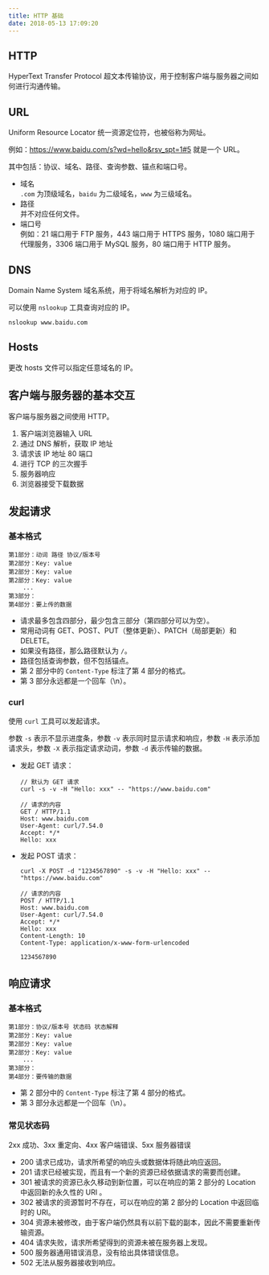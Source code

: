 ```yaml
---
title: HTTP 基础
date: 2018-05-13 17:09:20
---
```


## HTTP

HyperText Transfer Protocol 超文本传输协议，用于控制客户端与服务器之间如何进行沟通传输。

## URL

Uniform Resource Locator 统一资源定位符，也被俗称为网址。

例如：https://www.baidu.com/s?wd=hello&rsv_spt=1#5 就是一个 URL。

其中包括：协议、域名、路径、查询参数、锚点和端口号。

- 域名  
    `.com` 为顶级域名，`baidu` 为二级域名，`www` 为三级域名。
- 路径  
    并不对应任何文件。
- 端口号  
    例如：21 端口用于 FTP 服务，443 端口用于 HTTPS 服务，1080 端口用于代理服务，3306 端口用于 MySQL 服务，80 端口用于 HTTP 服务。

## DNS

Domain Name System 域名系统，用于将域名解析为对应的 IP。

可以使用 `nslookup` 工具查询对应的 IP。

```
nslookup www.baidu.com
```

## Hosts

更改 hosts 文件可以指定任意域名的 IP。

## 客户端与服务器的基本交互

客户端与服务器之间使用 HTTP。

1. 客户端浏览器输入 URL
2. 通过 DNS 解析，获取 IP 地址
3. 请求该 IP 地址 80 端口
4. 进行 TCP 的三次握手
5. 服务器响应
6. 浏览器接受下载数据

## 发起请求

### 基本格式

```
第1部分：动词 路径 协议/版本号
第2部分：Key: value
第2部分：Key: value
第2部分：Key: value
    ...
第3部分：
第4部分：要上传的数据
```

- 请求最多包含四部分，最少包含三部分（第四部分可以为空）。
- 常用动词有 GET、POST、PUT（整体更新）、PATCH（局部更新）和 DELETE。
- 如果没有路径，那么路径默认为 `/`。
- 路径包括查询参数，但不包括锚点。
- 第 2 部分中的 `Content-Type` 标注了第 4 部分的格式。
- 第 3 部分永远都是一个回车（\n）。


### curl

使用 `curl` 工具可以发起请求。

参数 `-s` 表示不显示进度条，参数 `-v` 表示同时显示请求和响应，参数 `-H` 表示添加请求头，参数 `-X` 表示指定请求动词，参数 `-d` 表示传输的数据。

- 发起 GET 请求：  
    ```
    // 默认为 GET 请求
    curl -s -v -H "Hello: xxx" -- "https://www.baidu.com"
    
    // 请求的内容
    GET / HTTP/1.1
    Host: www.baidu.com
    User-Agent: curl/7.54.0
    Accept: */*
    Hello: xxx
    
    ```
- 发起 POST 请求：  
    ```
    curl -X POST -d "1234567890" -s -v -H "Hello: xxx" -- "https://www.baidu.com"
    
    // 请求的内容
    POST / HTTP/1.1
    Host: www.baidu.com
    User-Agent: curl/7.54.0
    Accept: */*
    Hello: xxx
    Content-Length: 10
    Content-Type: application/x-www-form-urlencoded
    
    1234567890
    ```

## 响应请求

### 基本格式

```
第1部分：协议/版本号 状态码 状态解释
第2部分：Key: value
第2部分：Key: value
第2部分：Key: value
    ...
第3部分：
第4部分：要传输的数据
```

- 第 2 部分中的 `Content-Type` 标注了第 4 部分的格式。
- 第 3 部分永远都是一个回车（\n）。

### 常见状态码

2xx 成功、3xx 重定向、4xx 客户端错误、5xx 服务器错误

- 200 请求已成功，请求所希望的响应头或数据体将随此响应返回。
- 201 请求已经被实现，而且有一个新的资源已经依据请求的需要而创建。
- 301 被请求的资源已永久移动到新位置，可以在响应的第 2 部分的 Location 中返回新的永久性的 URI 。
- 302 被请求的资源暂时不存在，可以在响应的第 2 部分的 Location 中返回临时的 URI。
- 304 资源未被修改，由于客户端仍然具有以前下载的副本，因此不需要重新传输资源。
- 404 请求失败，请求所希望得到的资源未被在服务器上发现。
- 500 服务器通用错误消息，没有给出具体错误信息。
- 502 无法从服务器接收到响应。